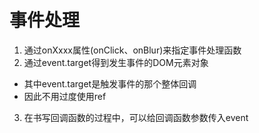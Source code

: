 # 事件处理
1. 通过onXxxx属性(onClick、onBlur)来指定事件处理函数
2. 通过event.target得到发生事件的DOM元素对象
  - 其中event.target是触发事件的那个整体回调
  - 因此不用过度使用ref
3. 在书写回调函数的过程中，可以给回调函数参数传入event






